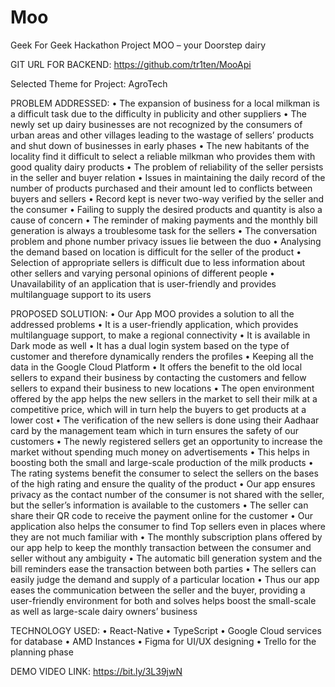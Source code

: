 # Moo
Geek For Geek Hackathon Project 
MOO – your Doorstep dairy

GIT URL FOR BACKEND:
https://github.com/tr1ten/MooApi

Selected Theme for Project: AgroTech

PROBLEM ADDRESSED:
•	The expansion of business for a local milkman is a difficult task due to the difficulty in publicity and other suppliers 
•	The newly set up dairy businesses are not recognized by the consumers of urban areas and other villages leading to the wastage of sellers’ products and shut down of businesses in early phases
•	The new habitants of the locality find it difficult to select a reliable milkman who provides them with good quality dairy products
•	The problem of reliability of the seller persists in the seller and buyer relation
•	Issues in maintaining the daily record of the number of products purchased and their amount led to conflicts between buyers and sellers
•	Record kept is never two-way verified by the seller and the consumer
•	Failing to supply the desired products and quantity is also a cause of concern
•	The reminder of making payments and the monthly bill generation is always a troublesome task for the sellers
•	The conversation problem and phone number privacy issues lie between the duo
•	Analysing the demand based on location is difficult for the seller of the product
•	Selection of appropriate sellers is difficult due to less information about other sellers and varying personal opinions of different people
•	Unavailability of an application that is user-friendly and provides multilanguage support to its users

PROPOSED SOLUTION:
•	Our App MOO provides a solution to all the addressed problems
•	It is a user-friendly application, which provides multilanguage support, to make a regional connectivity
•	It is available in Dark mode as well
•	It has a dual login system based on the type of customer and therefore dynamically renders the profiles
•	Keeping all the data in the Google Cloud Platform
•	It offers the benefit to the old local sellers to expand their business by contacting the customers and fellow sellers to expand their business to new locations
•	The open environment offered by the app helps the new sellers in the market to sell their milk at a competitive price, which will in turn help the buyers to get products at a lower cost
•	The verification of the new sellers is done using their Aadhaar card by the management team which in turn ensures the safety of our customers
•	The newly registered sellers get an opportunity to increase the market without spending much money on advertisements
•	This helps in boosting both the small and large-scale production of the milk products
•	The rating systems benefit the consumer to select the sellers on the bases of the high rating and ensure the quality of the product
•	Our app ensures privacy as the contact number of the consumer is not shared with the seller, but the seller’s information is available to the customers
•	The seller can share their QR code to receive the payment online for  the customer
•	Our application also helps the consumer to find Top sellers even in places where they are not much familiar with
•	The monthly subscription plans offered by our app help to keep the monthly transaction between the consumer and seller without any ambiguity
•	The automatic bill generation system and the bill reminders ease the transaction between both parties
•	The sellers can easily judge the demand and supply of a particular location
•	Thus our app eases the communication between the seller and the buyer, providing a user-friendly environment for both and solves helps boost the small-scale as well as large-scale dairy owners’ business



TECHNOLOGY USED:
•	React-Native
•	TypeScript
•	Google Cloud services for database
•	AMD Instances
•	Figma for UI/UX designing
•	Trello for the planning phase

DEMO VIDEO LINK:
https://bit.ly/3L39jwN
